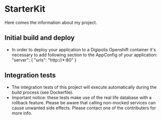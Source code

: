 # StarterKit 

Here comes the information about my project.

## Initial build and deploy

- In order to deploy your application to a Digipolis Openshift container it's necessary to add following section to the AppConfig of
  your application:
  "server": {
      "urls": "http://*:80"
  }

## Integration tests

- The integration tests of this project will execute automatically during the build process (see Dockerfile).
- Important notice: these tests make use of the real life database with a rollback feature. Please be aware that calling non-mocked services can cause unwanted side effects. Please contact one of the contributers for more info. 
